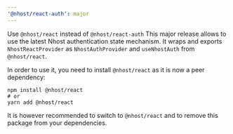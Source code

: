 ```yaml
---
'@nhost/react-auth': major
---
```


Use `@nhost/react` instead of `@nhost/react-auth`
This major release allows to use the latest Nhost authentication state mechanism. It wraps and exports `NhostReactProvider` as `NhostAuthProvider` and `useNhostAuth` from `@nhost/react`.

In order to use it, you need to install `@nhost/react` as it is now a peer dependency:

```
npm install @nhost/react
# or
yarn add @nhost/react
```

It is however recommended to switch to `@nhost/react` and to remove this package from your dependencies.

